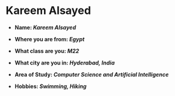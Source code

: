 # Kareem Alsayed

- **Name:  _Kareem Alsayed_**

 - **Where you are from:  _Egypt_**

- **What class are you:  _M22_**

- **What city are you in:  _Hyderabad, India_**

- **Area of Study: _Computer Science and Artificial Intelligence_**

- **Hobbies:  _Swimming, Hiking_**